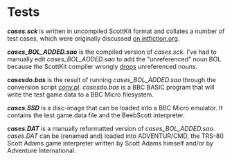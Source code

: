 # Tests

***cases.sck*** is written in uncompiled ScottKit format and collates a number of test cases, which were originally discussed [on intfiction.org](https://intfiction.org/t/scott-adams-interpreter-discrepancies/).

***cases_BOL_ADDED.sao*** is the compiled version of *cases.sck*. I've had to manually edit *cases_BOL_ADDED.sao* to add the "unreferenced" noun BOL because the ScottKit compiler wrongly [drops](https://github.com/MikeTaylor/scottkit/issues/43#issuecomment-1001301926) unreferenced nouns.

***casesdo.bas*** is the result of running *cases_BOL_ADDED.sao* through the conversion script *[conv.pl](https://github.com/ahope1/BeebScott/blob/683f895b3c2d8ef4630402facde14857f99ec0f4/conv.pl)*. *casesdo.bas* is a BBC BASIC program that will write the test game data to a BBC Micro filesystem.

***cases.SSD*** is a disc-image that can be loaded into a BBC Micro emulator. It contains the test game data file and the BeebScott interpreter.

***cases.DAT*** is a manually reformatted version of *cases_BOL_ADDED.sao*. *cases.DAT* can be (renamed and) loaded into ADVENTUR/CMD, the TRS-80 Scott Adams game interpreter written by Scott Adams himself and/or by Adventure International. 
